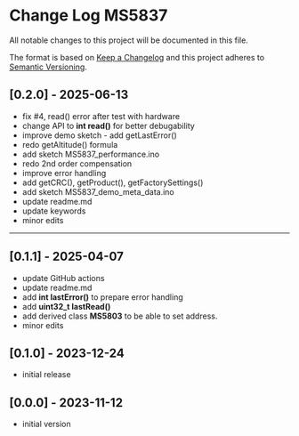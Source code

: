 # Change Log MS5837

All notable changes to this project will be documented in this file.

The format is based on [Keep a Changelog](http://keepachangelog.com/)
and this project adheres to [Semantic Versioning](http://semver.org/).


## [0.2.0] - 2025-06-13
- fix #4, read() error after test with hardware
- change API to **int read()** for better debugability
- improve demo sketch - add getLastError()
- redo getAltitude() formula 
- add sketch MS5837_performance.ino
- redo 2nd order compensation
- improve error handling
- add getCRC(), getProduct(), getFactorySettings()
- add sketch MS5837_demo_meta_data.ino
- update readme.md
- update keywords
- minor edits

----

## [0.1.1] - 2025-04-07
- update GitHub actions
- update readme.md
- add **int lastError()** to prepare error handling
- add **uint32_t lastRead()**
- add derived class **MS5803** to be able to set address.
- minor edits

## [0.1.0] - 2023-12-24
- initial release

## [0.0.0] - 2023-11-12
- initial version



